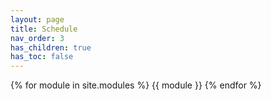 ```yaml
---
layout: page
title: Schedule
nav_order: 3
has_children: true
has_toc: false
---
```



{% for module in site.modules %}
{{ module }}
{% endfor %}